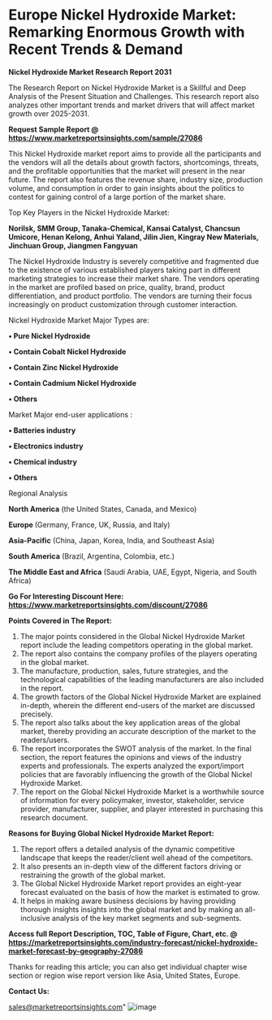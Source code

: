  # Europe Nickel Hydroxide Market: Remarking Enormous Growth with Recent Trends & Demand

<strong>Nickel Hydroxide Market Research Report 2031</strong>

The Research Report on Nickel Hydroxide Market is a Skillful and Deep Analysis of the Present Situation and Challenges. This research report also analyzes other important trends and market drivers that will affect market growth over 2025-2031.

<strong>Request Sample Report @ <a href=https://www.marketreportsinsights.com/sample/27086>https://www.marketreportsinsights.com/sample/27086</a></strong>

This Nickel Hydroxide market report aims to provide all the participants and the vendors will all the details about growth factors, shortcomings, threats, and the profitable opportunities that the market will present in the near future. The report also features the revenue share, industry size, production volume, and consumption in order to gain insights about the politics to contest for gaining control of a large portion of the market share.

Top Key Players in the Nickel Hydroxide Market:

<strong>Norilsk, SMM Group, Tanaka-Chemical, Kansai Catalyst, Chancsun Umicore, Henan Kelong, Anhui Yaland, Jilin Jien, Kingray New Materials, Jinchuan Group, Jiangmen Fangyuan</strong>

The Nickel Hydroxide Industry is severely competitive and fragmented due to the existence of various established players taking part in different marketing strategies to increase their market share. The vendors operating in the market are profiled based on price, quality, brand, product differentiation, and product portfolio. The vendors are turning their focus increasingly on product customization through customer interaction.

Nickel Hydroxide Market Major Types are:

<strong>• Pure Nickel Hydroxide

• Contain Cobalt Nickel Hydroxide

• Contain Zinc Nickel Hydroxide

• Contain Cadmium Nickel Hydroxide

• Others</strong>

Market Major end-user applications :

<strong>• Batteries industry

• Electronics industry

• Chemical industry

• Others</strong>

Regional Analysis

</u><strong><b>North America</b></strong> (the United States, Canada, and Mexico)

<strong><b>Europe </b></strong>(Germany, France, UK, Russia, and Italy)

<strong><b>Asia-Pacific</b></strong> (China, Japan, Korea, India, and Southeast Asia)

<strong><b>South America</b></strong> (Brazil, Argentina, Colombia, etc.)

<strong><b>The Middle East and Africa</b></strong> (Saudi Arabia, UAE, Egypt, Nigeria, and South Africa)

<strong>Go For Interesting Discount Here: <a href=https://www.marketreportsinsights.com/discount/27086>https://www.marketreportsinsights.com/discount/27086</a></strong>

<strong>Points Covered in The Report:</strong>
<ol>
  <li>The major points considered in the Global Nickel Hydroxide Market report include the leading competitors operating in the global market.</li>
  <li>The report also contains the company profiles of the players operating in the global market.</li>
  <li>The manufacture, production, sales, future strategies, and the technological capabilities of the leading manufacturers are also included in the report.</li>
  <li>The growth factors of the Global Nickel Hydroxide Market are explained in-depth, wherein the different end-users of the market are discussed precisely.</li>
  <li>The report also talks about the key application areas of the global market, thereby providing an accurate description of the market to the readers/users.</li>
  <li>The report incorporates the SWOT analysis of the market. In the final section, the report features the opinions and views of the industry experts and professionals. The experts analyzed the export/import policies that are favorably influencing the growth of the Global Nickel Hydroxide Market.</li>
  <li>The report on the Global Nickel Hydroxide Market is a worthwhile source of information for every policymaker, investor, stakeholder, service provider, manufacturer, supplier, and player interested in purchasing this research document.</li>
</ol>
<strong>Reasons for Buying Global Nickel Hydroxide Market Report:</strong>

<ol>
  <li>The report offers a detailed analysis of the dynamic competitive landscape that keeps the reader/client well ahead of the competitors.</li>
  <li>It also presents an in-depth view of the different factors driving or restraining the growth of the global market.</li>
  <li>The Global Nickel Hydroxide Market report provides an eight-year forecast evaluated on the basis of how the market is estimated to grow.</li>
  <li>It helps in making aware business decisions by having providing thorough insights insights into the global market and by making an all-inclusive analysis of the key market segments and sub-segments.</li>
</ol>
<strong>Access full Report Description, TOC, Table of Figure, Chart, etc. @ <a href=https://marketreportsinsights.com/industry-forecast/nickel-hydroxide-market-forecast-by-geography-27086>https://marketreportsinsights.com/industry-forecast/nickel-hydroxide-market-forecast-by-geography-27086</a></strong>


Thanks for reading this article; you can also get individual chapter wise section or region wise report version like Asia, United States, Europe.

<strong>Contact Us:</strong>

sales@marketreportsinsights.com"
![image](https://github.com/user-attachments/assets/df679d3e-1e1f-4df2-af74-5c6366ab0218)
